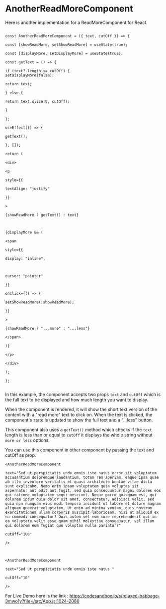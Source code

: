 # AnotherReadMoreComponent
Here is another implementation for a ReadMoreComponent for React.

```

const AnotherReadMoreComponent = ({ text, cutOff }) => {

const [showReadMore, setShowReadMore] = useState(true);

const [displayMore, setDisplayMore] = useState(true);

const getText = () => {

if (text?.length <= cutOff) {
setDisplayMore(false);

return text;

} else {

return text.slice(0, cutOff);

}

};

useEffect(() => {

getText();

}, []);

return (

<div>

<p

style={{

textAlign: "justify"

}}

>

{showReadMore ? getText() : text}

  

{displayMore && (

<span

style={{

display: "inline",

  

cursor: "pointer"

}}

onClick={() => {

setShowReadMore(!showReadMore);

}}

>

{showReadMore ? "...more" : "...less"}

</span>

)}

</p>

</div>

);

};


```

In this example, the component accepts two props `text` and `cutOff` which is the full text to be displayed and how much length you want to display. 

When the component is rendered, it will show the short text version of the content with a "read more" text to click on. When the text is clicked, the component's state is updated to show the full text and a "...less" button.

This component also uses a `getText()` method which checks if the `text` length is less than or equal to `cutOff` it displays the whole string without `more or less` options. 

You can use this component in other component by passing the text and cutOff as prop.


```
<AnotherReadMoreComponent

text="Sed ut perspiciatis unde omnis iste natus error sit voluptatem accusantium doloremque laudantium, totam rem aperiam, eaque ipsa quae ab illo inventore veritatis et quasi architecto beatae vitae dicta sunt explicabo. Nemo enim ipsam voluptatem quia voluptas sit aspernatur aut odit aut fugit, sed quia consequuntur magni dolores eos qui ratione voluptatem sequi nesciunt. Neque porro quisquam est, qui dolorem ipsum quia dolor sit amet, consectetur, adipisci velit, sed quia non numquam eius modi tempora incidunt ut labore et dolore magnam aliquam quaerat voluptatem. Ut enim ad minima veniam, quis nostrum exercitationem ullam corporis suscipit laboriosam, nisi ut aliquid ex ea commodi consequatur? Quis autem vel eum iure reprehenderit qui in ea voluptate velit esse quam nihil molestiae consequatur, vel illum qui dolorem eum fugiat quo voluptas nulla pariatur?"

cutOff="100"

/>

  

<AnotherReadMoreComponent

text="Sed ut perspiciatis unde omnis iste natus "

cutOff="10"

/>
```

For Live Demo here is the link : https://codesandbox.io/s/relaxed-babbage-3mwo1y?file=/src/App.js:1024-2080

